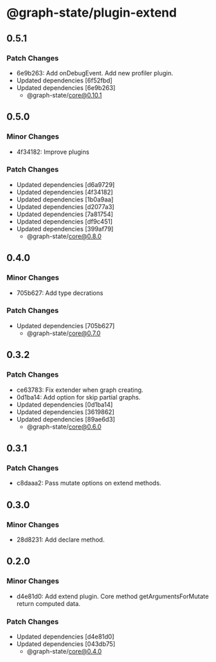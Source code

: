 # @graph-state/plugin-extend

## 0.5.1

### Patch Changes

- 6e9b263: Add onDebugEvent. Add new profiler plugin.
- Updated dependencies [6f52fbd]
- Updated dependencies [6e9b263]
  - @graph-state/core@0.10.1

## 0.5.0

### Minor Changes

- 4f34182: Improve plugins

### Patch Changes

- Updated dependencies [d6a9729]
- Updated dependencies [4f34182]
- Updated dependencies [1b0a9aa]
- Updated dependencies [d2077a3]
- Updated dependencies [7a81754]
- Updated dependencies [df9c451]
- Updated dependencies [399af79]
  - @graph-state/core@0.8.0

## 0.4.0

### Minor Changes

- 705b627: Add type decrations

### Patch Changes

- Updated dependencies [705b627]
  - @graph-state/core@0.7.0

## 0.3.2

### Patch Changes

- ce63783: Fix extender when graph creating.
- 0d1ba14: Add option for skip partial graphs.
- Updated dependencies [0d1ba14]
- Updated dependencies [3619862]
- Updated dependencies [89ae6d3]
  - @graph-state/core@0.6.0

## 0.3.1

### Patch Changes

- c8daaa2: Pass mutate options on extend methods.

## 0.3.0

### Minor Changes

- 28d8231: Add declare method.

## 0.2.0

### Minor Changes

- d4e81d0: Add extend plugin. Core method getArgumentsForMutate return computed data.

### Patch Changes

- Updated dependencies [d4e81d0]
- Updated dependencies [043db75]
  - @graph-state/core@0.4.0
